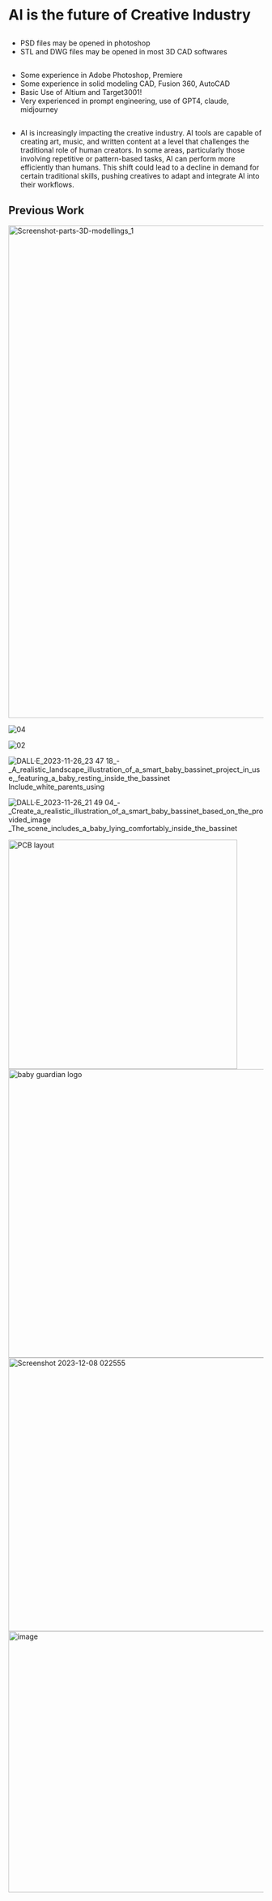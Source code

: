 # AI is the future of Creative Industry
##
- PSD files may be opened in photoshop
- STL and DWG files may be opened in most 3D CAD softwares
##
- Some experience in Adobe Photoshop, Premiere
- Some experience in solid modeling CAD, Fusion 360, AutoCAD
- Basic Use of Altium and Target3001!
- Very experienced in prompt engineering, use of GPT4, claude, midjourney

##
- AI is increasingly impacting the creative industry. AI tools are capable of creating art, music, and written content at a level that challenges the traditional role of human creators. In some areas, particularly those involving repetitive or pattern-based tasks, AI can perform more efficiently than humans. This shift could lead to a decline in demand for certain traditional skills, pushing creatives to adapt and integrate AI into their workflows.

## Previous Work

<img width="971" alt="Screenshot-parts-3D-modellings_1" src="https://github.com/YongjiangChen/3D-modelling-and-grphic-design/assets/73269209/7ab800e3-5d9b-485e-8cfe-783c75bc6d0f">

![04](https://github.com/YongjiangChen/CAD-and-graphic-design/assets/73269209/5113332d-b3b1-414c-9e83-c09a0f7a23c2)

![02](https://github.com/YongjiangChen/CAD-and-graphic-design/assets/73269209/dfff5a0b-3aa2-4451-bf94-f74d82715d42)


![DALL·E_2023-11-26_23 47 18_-_A_realistic_landscape_illustration_of_a_smart_baby_bassinet_project_in_use,_featuring_a_baby_resting_inside_the_bassinet _Include_white_parents_using_](https://github.com/YongjiangChen/3D-modelling-and-grphic-design/assets/73269209/dfd20860-b09e-439b-ab00-140d7c77559a)

![DALL·E_2023-11-26_21 49 04_-_Create_a_realistic_illustration_of_a_smart_baby_bassinet_based_on_the_provided_image _The_scene_includes_a_baby_lying_comfortably_inside_the_bassinet](https://github.com/YongjiangChen/3D-modelling-and-grphic-design/assets/73269209/3df40788-e731-4d7f-8eb4-b2fa01dd1a1b)


<img width="452" alt="PCB layout " src="https://github.com/YongjiangChen/3D-modelling-and-grphic-design/assets/73269209/33c7e892-5e89-4f81-8f16-cb35e2770ae9">

<img width="569" alt="baby guardian logo" src="https://github.com/YongjiangChen/3D-modelling-and-grphic-design/assets/73269209/1c763d4d-e39d-46cc-beca-2b433b44ff27">

<img width="539" alt="Screenshot 2023-12-08 022555" src="https://github.com/YongjiangChen/3D-modelling-and-grphic-design/assets/73269209/0a939d07-5a0d-4d53-9ea7-973f9c199c93">

<img width="515" alt="image" src="https://github.com/YongjiangChen/3D-modelling-and-grphic-design/assets/73269209/83f92e43-c747-4146-9179-510f6d8ebdf0">

